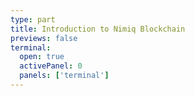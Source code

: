 ```yaml
---
type: part
title: Introduction to Nimiq Blockchain
previews: false
terminal:
  open: true
  activePanel: 0
  panels: ['terminal']
---
```

